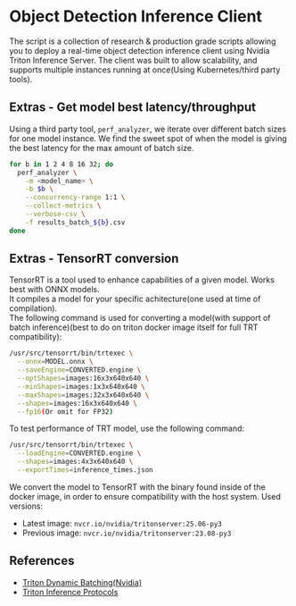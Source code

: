 # Object Detection Inference Client
The script is a collection of research & production grade scripts allowing you to deploy a real-time object detection inference client using Nvidia Triton Inference Server.
The client was built to allow scalability, and supports multiple instances running at once(Using Kubernetes/third party tools).

## Extras - Get model best latency/throughput
Using a third party tool, `perf_analyzer`, we iterate over different batch sizes for one model instance. We find the sweet spot of when the model is giving the best latency for the max amount of batch size.
```bash
for b in 1 2 4 8 16 32; do
  perf_analyzer \
    -m <model_name> \
    -b $b \
    --concurrency-range 1:1 \
    --collect-metrics \
    --verbose-csv \
    -f results_batch_${b}.csv
done
```

## Extras - TensorRT conversion
TensorRT is a tool used to enhance capabilities of a given model. Works best with ONNX models.<br>
It compiles a model for your specific achitecture(one used at time of compilation).<br>
The following command is used for converting a model(with support of batch inference)(best to do on triton docker image itself for full TRT compatibility):
```bash
/usr/src/tensorrt/bin/trtexec \
  --onnx=MODEL.onnx \
  --saveEngine=CONVERTED.engine \
  --optShapes=images:16x3x640x640 \
  --minShapes=images:1x3x640x640 \
  --maxShapes=images:32x3x640x640 \
  --shapes=images:16x3x640x640 \
  --fp16(Or omit for FP32)
```

To test performance of TRT model, use the following command:
```bash
/usr/src/tensorrt/bin/trtexec \
  --loadEngine=CONVERTED.engine \
  --shapes=images:4x3x640x640 \
  --exportTimes=inference_times.json
```

We convert the model to TensorRT with the binary found inside of the docker image, in order to ensure compatibility with the host system. Used versions:
- Latest image: `nvcr.io/nvidia/tritonserver:25.06-py3`
- Previous image: `nvcr.io/nvidia/tritonserver:23.08-py3`
## References
* [Triton Dynamic Batching(Nvidia)](https://docs.nvidia.com/deeplearning/triton-inference-server/user-guide/docs/tutorials/Conceptual_Guide/Part_2-improving_resource_utilization/README.html#what-is-dynamic-batching)
* [Triton Inference Protocols](https://docs.nvidia.com/deeplearning/triton-inference-server/user-guide/docs/customization_guide/inference_protocols.html)